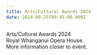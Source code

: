 ```yaml
---
title: Arts/Cultural Awards 2024
date: 2024-09-25T09:45:00.000Z
---
```

Arts/Cultural Awards 2024  
Royal Whanganui Opera House.  
More information closer to event.
